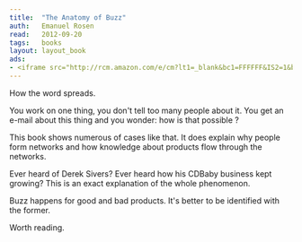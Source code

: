 ```yaml
---
title:	"The Anatomy of Buzz"
auth:	Emanuel Rosen
read:	2012-09-20
tags:	books
layout: layout_book
ads:
- <iframe src="http://rcm.amazon.com/e/cm?lt1=_blank&bc1=FFFFFF&IS2=1&bg1=FFFFFF&fc1=000000&lc1=FF0000&t=wojcadamkoszh-20&o=1&p=8&l=as4&m=amazon&f=ifr&ref=ss_til&asins=0385496680" style="width:120px;height:240px;" scrolling="no" marginwidth="0" marginheight="0" frameborder="0"></iframe>
---
```

How the word spreads.

You work on one thing, you don't tell too many people about it. You get an
e-mail about this thing and you wonder: how is that possible ?

This book shows numerous of cases like that. It does explain why people form
networks and how knowledge about products flow through the networks.

Ever heard of Derek Sivers? Ever heard how his CDBaby business kept growing?
This is an exact explanation of the whole phenomenon.

Buzz happens for good and bad products. It's better to be identified with
the former.

Worth reading.

